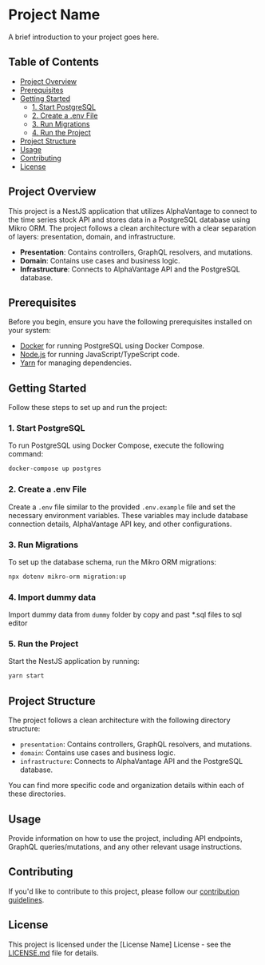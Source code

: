 # Project Name

A brief introduction to your project goes here.

## Table of Contents

- [Project Overview](#project-overview)
- [Prerequisites](#prerequisites)
- [Getting Started](#getting-started)
  - [1. Start PostgreSQL](#1-start-postgresql)
  - [2. Create a .env File](#2-create-a-env-file)
  - [3. Run Migrations](#3-run-migrations)
  - [4. Run the Project](#4-run-the-project)
- [Project Structure](#project-structure)
- [Usage](#usage)
- [Contributing](#contributing)
- [License](#license)

## Project Overview

This project is a NestJS application that utilizes AlphaVantage to connect to the time series stock API and stores data in a PostgreSQL database using Mikro ORM. The project follows a clean architecture with a clear separation of layers: presentation, domain, and infrastructure.

- **Presentation**: Contains controllers, GraphQL resolvers, and mutations.
- **Domain**: Contains use cases and business logic.
- **Infrastructure**: Connects to AlphaVantage API and the PostgreSQL database.

## Prerequisites

Before you begin, ensure you have the following prerequisites installed on your system:

- [Docker](https://www.docker.com/) for running PostgreSQL using Docker Compose.
- [Node.js](https://nodejs.org/) for running JavaScript/TypeScript code.
- [Yarn](https://classic.yarnpkg.com/en/docs/install) for managing dependencies.

## Getting Started

Follow these steps to set up and run the project:

### 1. Start PostgreSQL

To run PostgreSQL using Docker Compose, execute the following command:

```bash
docker-compose up postgres
```

### 2. Create a .env File

Create a `.env` file similar to the provided `.env.example` file and set the necessary environment variables. These variables may include database connection details, AlphaVantage API key, and other configurations.

### 3. Run Migrations

To set up the database schema, run the Mikro ORM migrations:

```bash
npx dotenv mikro-orm migration:up
```

### 4. Import dummy data

Import dummy data from `dummy` folder by copy and past \*.sql files to sql editor

### 5. Run the Project

Start the NestJS application by running:

```bash
yarn start
```

## Project Structure

The project follows a clean architecture with the following directory structure:

- `presentation`: Contains controllers, GraphQL resolvers, and mutations.
- `domain`: Contains use cases and business logic.
- `infrastructure`: Connects to AlphaVantage API and the PostgreSQL database.

You can find more specific code and organization details within each of these directories.

## Usage

Provide information on how to use the project, including API endpoints, GraphQL queries/mutations, and any other relevant usage instructions.

## Contributing

If you'd like to contribute to this project, please follow our [contribution guidelines](CONTRIBUTING.md).

## License

This project is licensed under the [License Name] License - see the [LICENSE.md](LICENSE.md) file for details.
